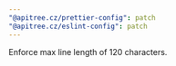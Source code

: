```yaml
---
"@apitree.cz/prettier-config": patch
"@apitree.cz/eslint-config": patch
---
```


Enforce max line length of 120 characters.
